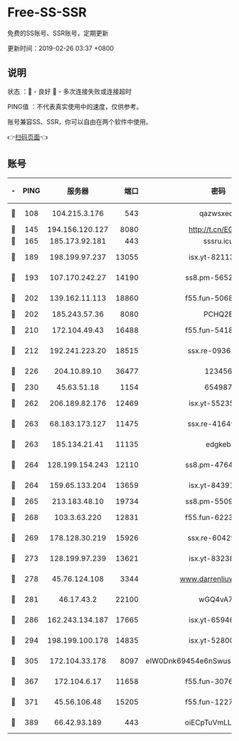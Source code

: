 # Free-SS-SSR

免费的SS账号、SSR账号，定期更新

更新时间：2019-02-26 03:37 +0800

## 说明

状态     ：🙂 - 良好 🙁 - 多次连接失败或连接超时

PING值   ：不代表真实使用中的速度，仅供参考。

账号兼容SS、SSR，你可以自由在两个软件中使用。

👉[扫码页面](https://liesauer.github.io/free-ss-ssr.github.io/)👈

## 账号

|-|PING|服务器|端口|密码|加密方式|区域|
|:----:|:----:|:-----:|-----:|:----:|:----:|:----:|
|🙂|108|104.215.3.176|543|qazwsxedc|aes-256-gcm|JP|
|🙂|145|194.156.120.127|8080|http://t.cn/EGJIyrl|rc4-md5|RU|
|🙂|165|185.173.92.181|443|sssru.icu|rc4-md5|RU|
|🙂|189|198.199.97.237|13055|isx.yt-82113770|aes-256-cfb|US|
|🙂|193|107.170.242.27|14190|ss8.pm-56526890|aes-256-cfb|US|
|🙂|202|139.162.11.113|18860|f55.fun-50686264|aes-256-cfb|SG|
|🙂|202|185.243.57.36|8080|PCHQ2E|rc4-md5|US|
|🙂|210|172.104.49.43|16488|f55.fun-54186310|aes-256-cfb|SG|
|🙂|212|192.241.223.20|18515|ssx.re-09362839|aes-256-cfb|US|
|🙂|226|204.10.89.10|36477|123456|aes-256-cfb|US|
|🙂|230|45.63.51.18|1154|654987|chacha20|US|
|🙂|262|206.189.82.176|12469|isx.yt-55235157|aes-256-cfb|SG|
|🙂|263|68.183.173.127|11475|ssx.re-41649202|aes-256-cfb|US|
|🙂|263|185.134.21.41|11135|edgkeb|aes-256-cfb|GB|
|🙂|264|128.199.154.243|12110|ss8.pm-47641220|aes-256-cfb|SG|
|🙂|264|159.65.133.204|13659|isx.yt-84391225|aes-256-cfb|SG|
|🙂|265|213.183.48.10|19734|ss8.pm-55096385|rc4-md5|RU|
|🙂|268|103.3.63.220|12831|f55.fun-62237207|aes-256-cfb|SG|
|🙂|269|178.128.30.219|15926|ssx.re-60429787|aes-256-cfb|SG|
|🙂|273|128.199.97.239|13621|isx.yt-83238586|aes-256-cfb|SG|
|🙂|278|45.76.124.108|3344|www.darrenliuwei.com|aes-256-cfb|AU|
|🙂|281|46.17.43.2|22100|wGQ4vA7D|aes-256-gcm|RU|
|🙂|286|162.243.134.187|17665|isx.yt-65946104|aes-256-cfb|US|
|🙂|294|198.199.100.178|14835|isx.yt-52800132|aes-256-cfb|US|
|🙂|305|172.104.33.178|8097|eIW0Dnk69454e6nSwuspv9DmS201tQ0D|aes-256-cfb|SG|
|🙂|367|172.104.6.17|11658|f55.fun-30764636|aes-256-cfb|US|
|🙂|371|45.56.106.48|15205|f55.fun-12278228|aes-256-cfb|US|
|🙂|389|66.42.93.189|443|oiECpTuVmLLxk4Ts|aes-256-cfb|US|
